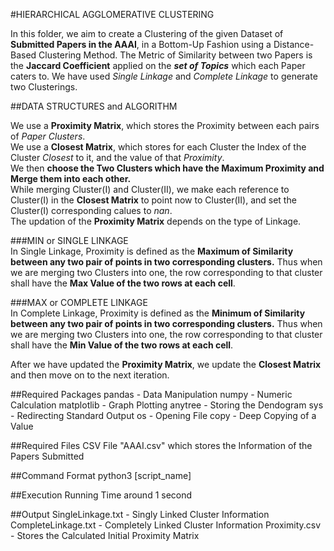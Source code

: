 #HIERARCHICAL AGGLOMERATIVE CLUSTERING 

In this folder, we aim to create a Clustering of the given Dataset of **Submitted Papers in the AAAI**, in a Bottom-Up Fashion using a Distance-Based Clustering Method. The Metric of Similarity between two Papers is the **Jaccard Coefficient** applied on the ***set of Topics*** which each Paper caters to. 
We have used *Single Linkage* and *Complete Linkage* to generate two Clusterings. 


##DATA STRUCTURES and ALGORITHM 

We use a **Proximity Matrix**, which stores the Proximity 
between each pairs of *Paper Clusters*.  
We use a **Closest Matrix**, which stores for each Cluster the Index of the Cluster *Closest* to it, and the value of that *Proximity*.  
We then **choose the Two Clusters which have the Maximum Proximity and Merge them into each other.**  
While merging Cluster(I) and Cluster(II), we make each reference to Cluster(I) in the **Closest Matrix** to point now to Cluster(II), and set the Cluster(I) corresponding calues to *nan*.  
The updation of the **Proximity Matrix** depends on the type of Linkage.  

###MIN or SINGLE LINKAGE  
In Single Linkage, Proximity is defined as the **Maximum of Similarity between any two pair of points in two corresponding clusters.** Thus when we are merging two Clusters into one, the row corresponding to that cluster shall have the **Max Value of the two rows at each cell**.

###MAX or COMPLETE LINKAGE  
In Complete Linkage, Proximity is defined as the **Minimum of Similarity between any two pair of points in two corresponding clusters.** Thus when we are merging two Clusters into one, the row corresponding to that cluster shall have the **Min Value of the two rows at each cell**.

After we have updated the **Proximity Matrix**, we update the **Closest Matrix** and then move on to the next iteration.

##Required Packages
	pandas 	    - Data Manipulation
	numpy 	    - Numeric Calculation
	matplotlib  - Graph Plotting
	anytree     - Storing the Dendogram
	sys 	    - Redirecting Standard Output
	os 		    - Opening File 
	copy 	    - Deep Copying of a Value

##Required Files
	CSV File "AAAI.csv" which stores the Information of the Papers Submitted

##Command Format
	python3 [script_name] 

##Execution
	Running Time around 1 second

##Output
	SingleLinkage.txt - Singly Linked Cluster Information 
	CompleteLinkage.txt - Completely Linked Cluster Information 
	Proximity.csv - Stores the Calculated Initial Proximity Matrix
